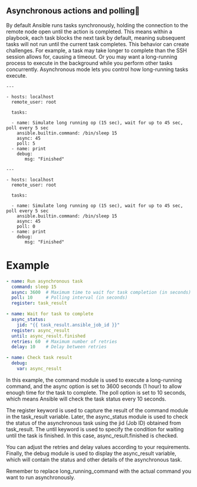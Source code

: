 ## Asynchronous actions and polling

By default Ansible runs tasks synchronously, holding the connection to the remote node open until the action is completed. This means within a playbook, each task blocks the next task by default, meaning subsequent tasks will not run until the current task completes. This behavior can create challenges. For example, a task may take longer to complete than the SSH session allows for, causing a timeout. Or you may want a long-running process to execute in the background while you perform other tasks concurrently. Asynchronous mode lets you control how long-running tasks execute.
```
---

- hosts: localhost
  remote_user: root

  tasks:

  - name: Simulate long running op (15 sec), wait for up to 45 sec, poll every 5 sec
    ansible.builtin.command: /bin/sleep 15
    async: 45
    poll: 5
  - name: print
    debug:
       msg: "Finished"
```
```
---

- hosts: localhost
  remote_user: root

  tasks:

  - name: Simulate long running op (15 sec), wait for up to 45 sec, poll every 5 sec
    ansible.builtin.command: /bin/sleep 15
    async: 45
    poll: 0
  - name: print
    debug:
       msg: "Finished"
   ```

 # Example

```yaml
- name: Run asynchronous task
  command: sleep 15
  async: 3600  # Maximum time to wait for task completion (in seconds)
  poll: 10     # Polling interval (in seconds)
  register: task_result

- name: Wait for task to complete
  async_status:
    jid: "{{ task_result.ansible_job_id }}"
  register: async_result
  until: async_result.finished
  retries: 60  # Maximum number of retries
  delay: 10    # Delay between retries

- name: Check task result
  debug:
    var: async_result
```    
In this example, the command module is used to execute a long-running command, and the async option is set to 3600 seconds (1 hour) to allow enough time for the task to complete. The poll option is set to 10 seconds, which means Ansible will check the task status every 10 seconds.

The register keyword is used to capture the result of the command module in the task_result variable. Later, the async_status module is used to check the status of the asynchronous task using the jid (Job ID) obtained from task_result. The until keyword is used to specify the condition for waiting until the task is finished. In this case, async_result.finished is checked.

You can adjust the retries and delay values according to your requirements. Finally, the debug module is used to display the async_result variable, which will contain the status and other details of the asynchronous task.

Remember to replace long_running_command with the actual command you want to run asynchronously.
